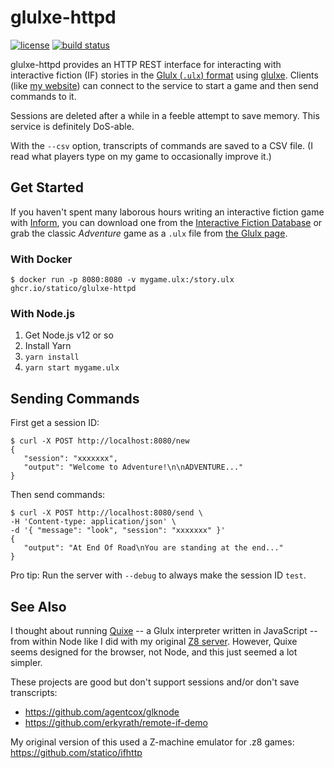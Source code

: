 # glulxe-httpd

[![license](https://img.shields.io/github/license/statico/glulxe-httpd.svg?style=flat-square)](https://github.com/statico/glulxe-httpd/blob/master/LICENSE)
[![build status](https://img.shields.io/github/actions/workflow/status/statico/glulxe-httpd/build.yml?branch=main&style=flat-square)](https://ghcr.io/statico/glulxe-httpd)

glulxe-httpd provides an HTTP REST interface for interacting with interactive fiction (IF) stories in the [Glulx (`.ulx`) format](http://ifwiki.org/index.php/Glulx) using [glulxe](https://github.com/erkyrath/glulxe). Clients (like [my website](https://github.com/statico/langterm)) can connect to the service to start a game and then send commands to it.

Sessions are deleted after a while in a feeble attempt to save memory. This service is definitely DoS-able.

With the `--csv` option, transcripts of commands are saved to a CSV file. (I read what players type on my game to occasionally improve it.)

## Get Started

If you haven't spent many laborous hours writing an interactive fiction game with [Inform](http://inform7.com/), you can download one from the [Interactive Fiction Database](https://ifdb.tads.org/search?searchfor=format:Glulx%2fBlorb) or grab the classic _Adventure_ game as a `.ulx` file from [the Glulx page](https://www.eblong.com/zarf/glulx/index.html).

### With Docker

    $ docker run -p 8080:8080 -v mygame.ulx:/story.ulx ghcr.io/statico/glulxe-httpd

### With Node.js

1. Get Node.js v12 or so
1. Install Yarn
1. `yarn install`
1. `yarn start mygame.ulx`

## Sending Commands

First get a session ID:

    $ curl -X POST http://localhost:8080/new
    {
       "session": "xxxxxxx",
       "output": "Welcome to Adventure!\n\nADVENTURE..."
    }

Then send commands:

    $ curl -X POST http://localhost:8080/send \
    -H 'Content-type: application/json' \
    -d '{ "message": "look", "session": "xxxxxxx" }'
    {
       "output": "At End Of Road\nYou are standing at the end..."
    }

Pro tip: Run the server with `--debug` to always make the session ID `test`.

## See Also

I thought about running [Quixe](https://github.com/erkyrath/quixe) -- a Glulx interpreter written in JavaScript -- from within Node like I did with my original [Z8 server](https://github.com/statico/ifhttp). However, Quixe seems designed for the browser, not Node, and this just seemed a lot simpler.

These projects are good but don't support sessions and/or don't save transcripts:

- https://github.com/agentcox/glknode
- https://github.com/erkyrath/remote-if-demo

My original version of this used a Z-machine emulator for .z8 games: https://github.com/statico/ifhttp
